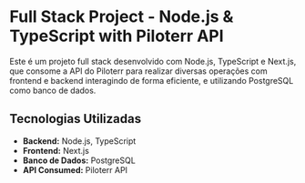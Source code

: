 # Full Stack Project - Node.js & TypeScript with Piloterr API

Este é um projeto full stack desenvolvido com Node.js, TypeScript e Next.js, que consome a API do Piloterr para realizar diversas operações com frontend e backend interagindo de forma eficiente, e utilizando PostgreSQL como banco de dados.

## Tecnologias Utilizadas

- **Backend:** Node.js, TypeScript
- **Frontend:** Next.js
- **Banco de Dados:** PostgreSQL
- **API Consumed:** Piloterr API

